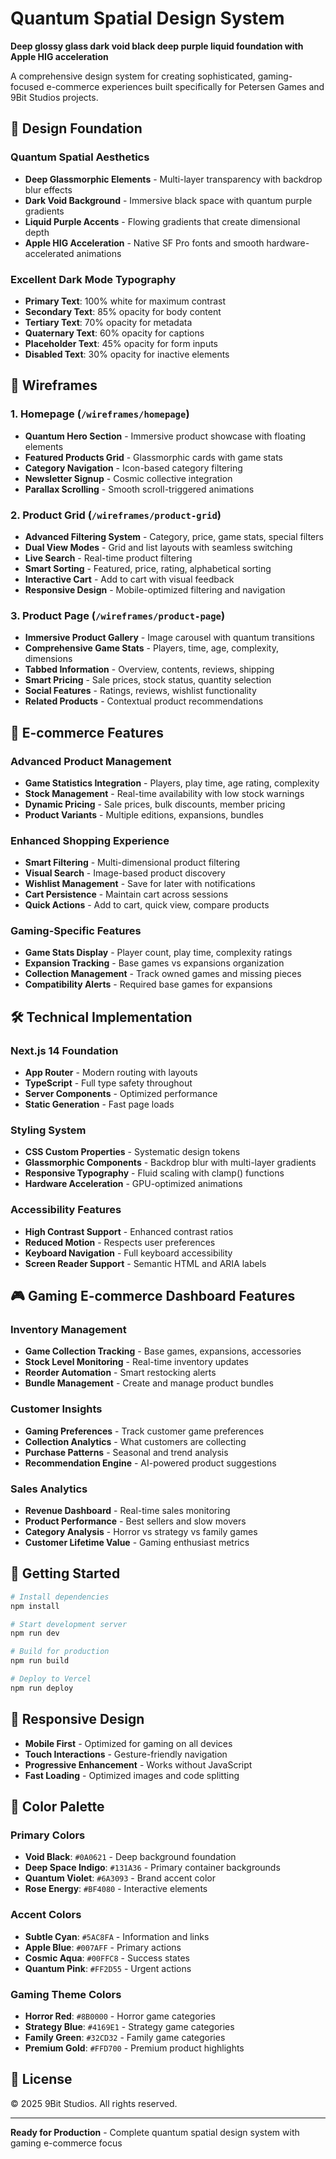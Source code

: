 # Quantum Spatial Design System

**Deep glossy glass dark void black deep purple liquid foundation with Apple HIG acceleration**

A comprehensive design system for creating sophisticated, gaming-focused e-commerce experiences built specifically for Petersen Games and 9Bit Studios projects.

## 🎨 Design Foundation

### Quantum Spatial Aesthetics
- **Deep Glassmorphic Elements** - Multi-layer transparency with backdrop blur effects
- **Dark Void Background** - Immersive black space with quantum purple gradients  
- **Liquid Purple Accents** - Flowing gradients that create dimensional depth
- **Apple HIG Acceleration** - Native SF Pro fonts and smooth hardware-accelerated animations

### Excellent Dark Mode Typography
- **Primary Text**: 100% white for maximum contrast
- **Secondary Text**: 85% opacity for body content
- **Tertiary Text**: 70% opacity for metadata
- **Quaternary Text**: 60% opacity for captions
- **Placeholder Text**: 45% opacity for form inputs
- **Disabled Text**: 30% opacity for inactive elements

## 🚀 Wireframes

### 1. Homepage (`/wireframes/homepage`)
- **Quantum Hero Section** - Immersive product showcase with floating elements
- **Featured Products Grid** - Glassmorphic cards with game stats
- **Category Navigation** - Icon-based category filtering
- **Newsletter Signup** - Cosmic collective integration
- **Parallax Scrolling** - Smooth scroll-triggered animations

### 2. Product Grid (`/wireframes/product-grid`)
- **Advanced Filtering System** - Category, price, game stats, special filters
- **Dual View Modes** - Grid and list layouts with seamless switching
- **Live Search** - Real-time product filtering
- **Smart Sorting** - Featured, price, rating, alphabetical sorting
- **Interactive Cart** - Add to cart with visual feedback
- **Responsive Design** - Mobile-optimized filtering and navigation

### 3. Product Page (`/wireframes/product-page`)
- **Immersive Product Gallery** - Image carousel with quantum transitions
- **Comprehensive Game Stats** - Players, time, age, complexity, dimensions
- **Tabbed Information** - Overview, contents, reviews, shipping
- **Smart Pricing** - Sale prices, stock status, quantity selection
- **Social Features** - Ratings, reviews, wishlist functionality
- **Related Products** - Contextual product recommendations

## 🎯 E-commerce Features

### Advanced Product Management
- **Game Statistics Integration** - Players, play time, age rating, complexity
- **Stock Management** - Real-time availability with low stock warnings
- **Dynamic Pricing** - Sale prices, bulk discounts, member pricing
- **Product Variants** - Multiple editions, expansions, bundles

### Enhanced Shopping Experience
- **Smart Filtering** - Multi-dimensional product filtering
- **Visual Search** - Image-based product discovery
- **Wishlist Management** - Save for later with notifications
- **Cart Persistence** - Maintain cart across sessions
- **Quick Actions** - Add to cart, quick view, compare products

### Gaming-Specific Features
- **Game Stats Display** - Player count, play time, complexity ratings
- **Expansion Tracking** - Base games vs expansions organization
- **Collection Management** - Track owned games and missing pieces
- **Compatibility Alerts** - Required base games for expansions

## 🛠 Technical Implementation

### Next.js 14 Foundation
- **App Router** - Modern routing with layouts
- **TypeScript** - Full type safety throughout
- **Server Components** - Optimized performance
- **Static Generation** - Fast page loads

### Styling System
- **CSS Custom Properties** - Systematic design tokens
- **Glassmorphic Components** - Backdrop blur with multi-layer gradients
- **Responsive Typography** - Fluid scaling with clamp() functions
- **Hardware Acceleration** - GPU-optimized animations

### Accessibility Features
- **High Contrast Support** - Enhanced contrast ratios
- **Reduced Motion** - Respects user preferences
- **Keyboard Navigation** - Full keyboard accessibility
- **Screen Reader Support** - Semantic HTML and ARIA labels

## 🎮 Gaming E-commerce Dashboard Features

### Inventory Management
- **Game Collection Tracking** - Base games, expansions, accessories
- **Stock Level Monitoring** - Real-time inventory updates
- **Reorder Automation** - Smart restocking alerts
- **Bundle Management** - Create and manage product bundles

### Customer Insights
- **Gaming Preferences** - Track customer game preferences
- **Collection Analytics** - What customers are collecting
- **Purchase Patterns** - Seasonal and trend analysis
- **Recommendation Engine** - AI-powered product suggestions

### Sales Analytics
- **Revenue Dashboard** - Real-time sales monitoring
- **Product Performance** - Best sellers and slow movers
- **Category Analysis** - Horror vs strategy vs family games
- **Customer Lifetime Value** - Gaming enthusiast metrics

## 🚀 Getting Started

```bash
# Install dependencies
npm install

# Start development server
npm run dev

# Build for production
npm run build

# Deploy to Vercel
npm run deploy
```

## 📱 Responsive Design

- **Mobile First** - Optimized for gaming on all devices
- **Touch Interactions** - Gesture-friendly navigation
- **Progressive Enhancement** - Works without JavaScript
- **Fast Loading** - Optimized images and code splitting

## 🎨 Color Palette

### Primary Colors
- **Void Black**: `#0A0621` - Deep background foundation
- **Deep Space Indigo**: `#131A36` - Primary container backgrounds
- **Quantum Violet**: `#6A3093` - Brand accent color
- **Rose Energy**: `#BF4080` - Interactive elements

### Accent Colors  
- **Subtle Cyan**: `#5AC8FA` - Information and links
- **Apple Blue**: `#007AFF` - Primary actions
- **Cosmic Aqua**: `#00FFC8` - Success states
- **Quantum Pink**: `#FF2D55` - Urgent actions

### Gaming Theme Colors
- **Horror Red**: `#8B0000` - Horror game categories
- **Strategy Blue**: `#4169E1` - Strategy game categories  
- **Family Green**: `#32CD32` - Family game categories
- **Premium Gold**: `#FFD700` - Premium product highlights

## 📄 License

© 2025 9Bit Studios. All rights reserved.

---

**Ready for Production** - Complete quantum spatial design system with gaming e-commerce focus